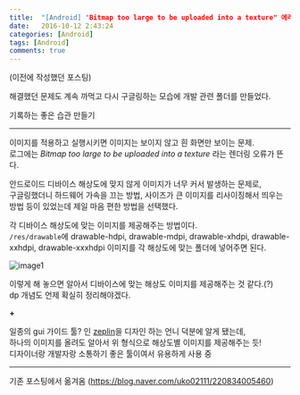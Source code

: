```yaml
---
title:  "[Android] "Bitmap too large to be uploaded into a texture" 에러 해결"
date:   2016-10-12 2:43:24
categories: [Android]
tags: [Android]
comments: true
---
```


(이전에 작성했던 포스팅)

해결했던 문제도 계속 까먹고 다시 구글링하는 모습에 개발 관련 폴더를 만들었다.  

기록하는 좋은 습관 만들기


---

이미지를 적용하고 실행시키면 이미지는 보이지 않고 흰 화면만 보이는 문제.  
로그에는 _Bitmap too large to be uploaded into a texture_  라는 렌더링 오류가 뜬다.  

안드로이드 디바이스 해상도에 맞지 않게 이미지가 너무 커서 발생하는 문제로,  
구글링했더니 하드웨어 가속을 끄는 방법, 사이즈가 큰 이미지를 리사이징해서 띄우는 방법 등이 있었는데 제일 마음 편한 방법을 선택했다.  

각 디바이스 해상도에 맞는 이미지를 제공해주는 방법이다.  
`/res/drawable`에 drawable-hdpi, drawable-mdpi, drawable-xhdpi, drawable-xxhdpi, drawable-xxxhdpi
이미지를 각 해상도에 맞는 폴더에 넣어주면 된다.  


![image1](http://eun-bi.github.io/images/posting/1224_1.png)

이렇게 해 놓으면 알아서 디바이스에 맞는 해상도 이미지를 제공해주는 것 같다.(?)  
dp 개념도 언제 확실히 정리해야겠다.  

**+**

일종의 gui 가이드 툴? 인 [zeplin](https://zeplin.io/)을 디자인 하는 언니 덕분에 알게 됐는데,  
하나의 이미지를 올려도 알아서 위 형식으로 해상도별 이미지를 제공해주는 듯!  
디자이너랑 개발자랑 소통하기 좋은 툴이여서 유용하게 사용 중  

---

기존 포스팅에서 옮겨옴
(<https://blog.naver.com/uko02111/220834005460>)
